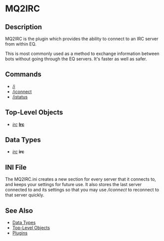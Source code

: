 # MQ2IRC

## Description

MQ2IRC is the plugin which provides the ability to connect to an IRC server from within EQ.

This is most commonly used as a method to exchange information between bots without going through the EQ servers. It's faster as well as safer.

## Commands

* [/i](commands/i.md)
* [/iconnect](commands/iconnect.md)
* [/istatus](commands/istatus.md)

## Top-Level Objects

* [_irc_](mq2irc-datatype-irc.md) [**Irc**](tlo-irc.md)

## Data Types

* [_irc_](mq2irc-datatype-irc.md) **irc**

## INI File

The MQ2IRC.ini creates a new section for every server that it connects to, and keeps your settings for future use. It also stores the last server connected to and its settings so that you may use _/iconnect_ to reconnect to that server quickly.

## See Also

* [Data Types](../../../data-types-and-top-level-objects/data-types/)
* [Top-Level Objects](../../../data-types-and-top-level-objects/top-level-objects/)
* [Plugins](../../../documentation/macroquest2-plugins.md)

